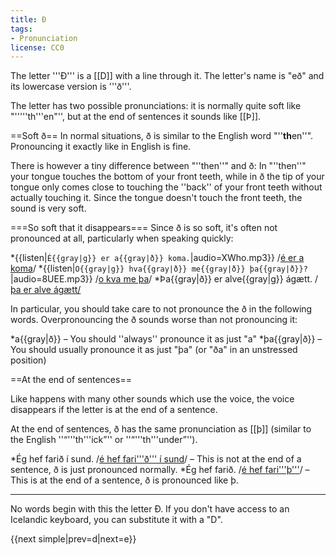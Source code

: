 ```yaml
---
title: Ð
tags:
- Pronunciation
license: CC0
---
```


The letter '''Ð''' is a [[D]] with a line through it. The letter's name is "eð" and its lowercase version is '''ð'''.

The letter has two possible pronunciations: it is normally quite soft like "'''''th'''en"'', but at the end of sentences it sounds like [[Þ]].

==Soft ð==
In normal situations, ð is similar to the English word "''<b>th</b>en''". Pronouncing it exactly like in English is fine.

There is however a tiny difference between "''then''" and ð: In "''then''" your tongue touches the bottom of your front teeth, while in ð the tip of your tongue only comes close to touching the ''back'' of your front teeth without actually touching it. Since the tongue doesn't touch the front teeth, the sound is very soft.

===So soft that it disappears===
Since ð is so soft, it's often not pronounced at all, particularly when speaking quickly:

*{{listen|`É{{gray|g}} er a{{gray|ð}} koma.`|audio=XWho.mp3}} /<u>é er a koma</u>/
*{{listen|`O{{gray|g}} hva{{gray|ð}} me{{gray|ð}} þa{{gray|ð}}?`|audio=8UEE.mp3}} /<u>o kva me þa</u>/
*Þa{{gray|ð}} er alve{{gray|g}} ágætt. /<u>þa er alve ágætt/</u>

In particular, you should take care to not pronounce the ð in the following words. Overpronouncing the ð sounds worse than not pronouncing it:

*a{{gray|ð}} – You should ''always'' pronounce it as just "a"
*þa{{gray|ð}} – You should usually pronounce it as just "þa" (or "ða" in an unstressed position)

==At the end of sentences==

Like happens with many other sounds which use the voice, the voice disappears if the letter is at the end of a sentence.

At the end of sentences, ð has the same pronunciation as [[þ]] (similar to the English ''“'''th'''ick”'' or ''“'''th'''under”'').

*Ég hef farið í sund. /<u>é hef fari'''ð''' í sund</u>/ – This is not at the end of a sentence, ð is just pronounced normally.
*Ég hef farið. /<u>é hef fari'''þ'''</u>/ – This is at the end of a sentence, ð is pronounced like þ.

***

No words begin with this the letter Ð. If you don't have access to an Icelandic keyboard, you can substitute it with a "D".

{{next simple|prev=d|next=e}}

